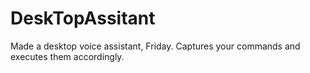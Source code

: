 # DeskTopAssitant
Made a desktop voice assistant, Friday. Captures your commands and executes them accordingly. 

